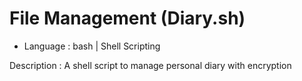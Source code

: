# File Management (Diary.sh)
- Language : bash | Shell Scripting

Description : 
  A shell script to manage personal diary with encryption
